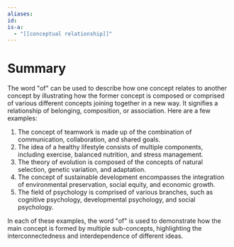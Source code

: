 ```yaml
---
aliases: 
id: 
is-a:
  - "[[conceptual relationship]]"
---
```

# Summary
The word "of" can be used to describe how one concept relates to another concept by illustrating how the former concept is composed or comprised of various different concepts joining together in a new way. It signifies a relationship of belonging, composition, or association. Here are a few examples:

1. The concept of teamwork is made up of the combination of communication, collaboration, and shared goals.
2. The idea of a healthy lifestyle consists of multiple components, including exercise, balanced nutrition, and stress management.
3. The theory of evolution is composed of the concepts of natural selection, genetic variation, and adaptation.
4. The concept of sustainable development encompasses the integration of environmental preservation, social equity, and economic growth.
5. The field of psychology is comprised of various branches, such as cognitive psychology, developmental psychology, and social psychology.

In each of these examples, the word "of" is used to demonstrate how the main concept is formed by multiple sub-concepts, highlighting the interconnectedness and interdependence of different ideas.